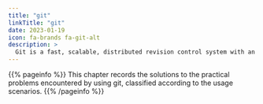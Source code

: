 ```yaml
---
title: "git"
linkTitle: "git"
date: 2023-01-19
icon: fa-brands fa-git-alt
description: >
  Git is a fast, scalable, distributed revision control system with an unusually rich command set that provides both high-level operations and full access to internals. 
---
```


{{% pageinfo %}}
This chapter records the solutions to the practical problems encountered by using git, classified according to the usage scenarios.
{{% /pageinfo %}}